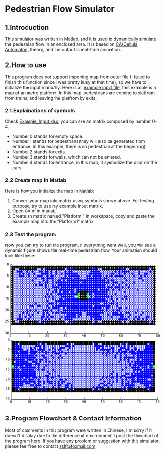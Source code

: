 # Pedestrian Flow Simulator
## 1.Introduction
This simulator was written in Matlab, and it is used to dynamically simulate the pedestrian flow in an enclosed area. It is based on [CA(Cellula Automaton)](https://en.wikipedia.org/wiki/Cellular_automaton) theory, and the output is real-time animation.

## 2.How to use
This program does not support importing map from outer file (I failed to finish this function since I was pretty busy at that time), so we have to initialize the input manually. Here is an [example input file](https://github.com/xwying/Pedestrian_Flow_Simulation/blob/master/Example_Input.xlsx), this example is a map of an metro platform. In this map, pedestrians are coming to platfrom from trains, and leaving the platfrom by exits.

### 2.1.Explainations of symbols
Check [Example_Input.xlsx](https://github.com/xwying/Pedestrian_Flow_Simulation/blob/master/Example_Input.xlsx), you can see an matrix composed by number 0-4.
+ Number 0 stands for empty space.
+ Number 1 stands for pedestrians(they will also be generated from entrance. In this example, there is no pedestrian at the beginning).
+ Number 2 stands for exits.
+ Number 3 stands for walls, which can not be entered.
+ Number 4 stands for entrance, in this map, it symbolize the door on the cars.

### 2.2 Create map in Matlab
Here is how you initialize the map in Matlab:
1. Convert your map into matrix using symbols shown above. For testing purpose, try to use my example input matrix.
2. Open CA.m in matlab. 
3. Create an matrix named "Platform1" in workspace, copy and paste the example map into the "Platform1" matrix

### 2.3 Test the program
Now you can try to run the program, if everything went well, you will see a dynamic figure shows the real-time pedestrian flow. Your animation should look like these:

![Picture1](https://github.com/xwying/Pedestrian_Flow_Simulation/blob/master/Example_output/Picture1.png)
![Picture2](https://github.com/xwying/Pedestrian_Flow_Simulation/blob/master/Example_output/Picture2.png)

## 3.Program Flowchart & Contact Information
Most of comments in this program were written in Chinese, I'm sorry if it doesn't display due to the difference of environment. I post the flowchart of the program [here](https://github.com/xwying/Pedestrian_Flow_Simulation/blob/master/Flowchart.png). If you have any problem or suggestion with this simulator, please feel free to contact [sslf@foxmail.com](sslf@foxmail.com)
